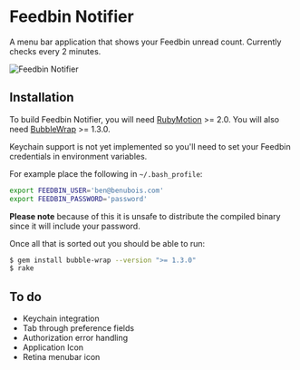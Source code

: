 Feedbin Notifier
================

A menu bar application that shows your Feedbin unread count. Currently checks every 2 minutes.

![Feedbin Notifier](https://dl.dropboxusercontent.com/u/16657547/feedbin_notifier.png)

Installation
------------

To build Feedbin Notifier, you will need [RubyMotion](http://www.rubymotion.com/) >= 2.0. You will also need [BubbleWrap](https://github.com/rubymotion/BubbleWrap) >= 1.3.0.

Keychain support is not yet implemented so you'll need to set your Feedbin credentials in environment variables. 

For example place the following in `~/.bash_profile`:

```bash
export FEEDBIN_USER='ben@benubois.com'
export FEEDBIN_PASSWORD='password'
```

**Please note** because of this it is unsafe to distribute the compiled binary since it will include your password.

Once all that is sorted out you should be able to run:

```bash
$ gem install bubble-wrap --version ">= 1.3.0"
$ rake
```

To do
-----

 - Keychain integration
 - Tab through preference fields
 - Authorization error handling
 - Application Icon
 - Retina menubar icon